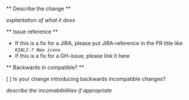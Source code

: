 ** Describe the change **

_explantation of what it does_

** Issue reference **

* If this is a fix for a JIRA, please put JIRA-reference in the PR title like _`KIALI-7 New icons`_
* If this is a fix for a GH-issue, please link it here

** Backwards in compatible? **

[ ] Is your change introducing backwards incompatible changes?

_describe the incomabibilities if appropriate_

